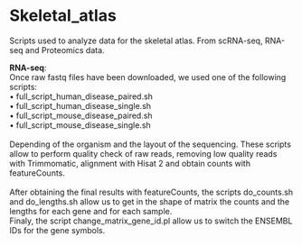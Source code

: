 # Skeletal_atlas
Scripts used to analyze data for the skeletal atlas. From scRNA-seq, RNA-seq and Proteomics data.

<b>RNA-seq</b>:<br>
Once raw fastq files have been downloaded, we used one of the following scripts:<br>
•	full_script_human_disease_paired.sh<br>
•	full_script_human_disease_single.sh<br>
•	full_script_mouse_disease_paired.sh<br>
•	full_script_mouse_disease_single.sh<br>
<br>
Depending of the organism and the layout of the sequencing. These scripts allow to perform quality check of raw reads, removing low quality reads with Trimmomatic, alignment with Hisat 2 and obtain counts with featureCounts.<br>
<br>
After obtaining the final results with featureCounts, the scripts do_counts.sh and do_lengths.sh allow us to get in the shape of matrix the counts and the lengths for each gene and for each sample.<br>
Finaly, the script change_matrix_gene_id.pl allow us to switch the ENSEMBL IDs for the gene symbols.<br>
